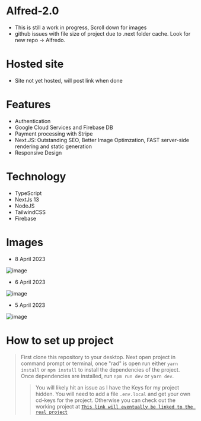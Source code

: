 # Alfred-2.0

- This is still a work in progress, Scroll down for images
- github issues with file size of project due to .next folder cache. Look for new repo -> Alfredo. 

# Hosted site

- Site not yet hosted, will post link when done

# Features

- Authentication
- Google Cloud Services and Firebase DB
- Payment processing with Stripe
- Next.JS: Outstanding SEO, Better Image Optimzation, FAST server-side rendering and static generation
- Responsive Design

# Technology

- TypeScript
- NextJs 13
- NodeJS
- TailwindCSS
- Firebase

# Images
- 8 April 2023

![image](https://user-images.githubusercontent.com/65512131/230745819-02fffe35-9264-44e5-9e5c-f86906f95bb9.png)


- 6 April 2023

![image](https://user-images.githubusercontent.com/65512131/230324641-6da139c4-2bba-4e96-98c9-a92ea6a4d82d.png)

- 5 April 2023

![image](https://user-images.githubusercontent.com/65512131/230324789-f9f1b902-fb15-4eea-884d-8df3911c7fb3.png)

# How to set up project

> First clone this repository to your desktop.
> Next open project in command prompt or terminal, once "rad" is open run either `yarn install` or `npm install` to install the dependencies of the project.
> Once dependencies are installed, run `npm run dev` or `yarn dev`.
>
> > You will likely hit an issue as I have the Keys for my project hidden. You will need to add a file `.env.local` and get your own cd-keys for the project.
> > Otherwise you can check out the working project at <a href="https://github.com/ncradtke00" > `This link will eventually be linked to the real project` </a>
